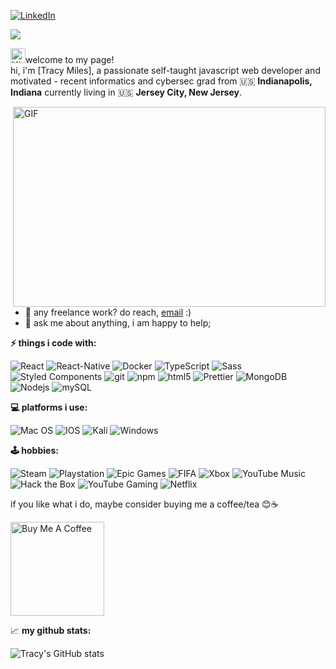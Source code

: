 <p><a href="https://www.linkedin.com/in/twmiles/" target="_blank"><img alt="LinkedIn" src="https://img.shields.io/badge/linkedin-%230077B5.svg?&style=for-the-badge&logo=linkedin&logoColor=white"/></a></p>

![](https://visitor-badge.glitch.me/badge?page_id=twmiles.twmiles)

<p><img src='https://qpluspicture.oss-cn-beijing.aliyuncs.com/6LjjQA/Hi.gif' alt='Hi' width="24"/>welcome to my page! <br/>hi, i'm [Tracy Miles], a passionate self-taught javascript web developer and motivated - recent informatics and cybersec grad from 🇺🇸 <b>Indianapolis, Indiana</b> currently living in 🇺🇸 <b>Jersey City, New Jersey</b>.</p>

<img align="right" alt="GIF" src="https://github.com/abhisheknaiidu/abhisheknaiidu/blob/master/code.gif?raw=true" width="500" height="320" />

- 💼 any freelance work? do reach, [email](mailto:tracywmiles@gmail.com) :)
- 💬 ask me about anything, i am happy to help;

**⚡️ things i code with:**  
<p>
  <img alt="React" src="https://img.shields.io/badge/-React-45b8d8?style=flat-square&logo=react&logoColor=white" />
  <img alt="React-Native" src="https://img.shields.io/badge/-ReactNative-45b8d8?style=flat-square&logo=react&logoColor=white" />
  <img alt="Docker" src="https://img.shields.io/badge/-Docker-46a2f1?style=flat-square&logo=docker&logoColor=white" />
  <img alt="TypeScript" src="https://img.shields.io/badge/-TypeScript-007ACC?style=flat-square&logo=typescript&logoColor=white" />
  <img alt="Sass" src="https://img.shields.io/badge/-Sass-CC6699?style=flat-square&logo=sass&logoColor=white" />
  <img alt="Styled Components" src="https://img.shields.io/badge/-Styled_Components-db7092?style=flat-square&logo=styled-components&logoColor=white" />
  <img alt="git" src="https://img.shields.io/badge/-Git-F05032?style=flat-square&logo=git&logoColor=white" />
  <img alt="npm" src="https://img.shields.io/badge/-NPM-CB3837?style=flat-square&logo=npm&logoColor=white" />
  <img alt="html5" src="https://img.shields.io/badge/-HTML5-E34F26?style=flat-square&logo=html5&logoColor=white" />
  <img alt="Prettier" src="https://img.shields.io/badge/-Prettier-F7B93E?style=flat-square&logo=prettier&logoColor=white" />
  <img alt="MongoDB" src="https://img.shields.io/badge/-MongoDB-13aa52?style=flat-square&logo=mongodb&logoColor=white" />
  <img alt="Nodejs" src="https://img.shields.io/badge/-Nodejs-43853d?style=flat-square&logo=Node.js&logoColor=white" />
  <img alt="mySQL" src="https://img.shields.io/badge/-SQL-EA8C0F?style=flat-square&logo=mySQL&logoColor=white" />
</p>

**💻 platforms i use:**  
<p>
  <img alt="Mac OS" src="https://img.shields.io/badge/mac%20os-000000?style=for-the-badge&logo=apple&logoColor=white" />
  <img alt="IOS" src="https://img.shields.io/badge/iOS-000000?style=for-the-badge&logo=ios&logoColor=white" />
  <img alt="Kali" src="https://img.shields.io/badge/Kali_Linux-557C94?style=for-the-badge&logo=kali-linux&logoColor=white" />
  <img alt="Windows" src="https://img.shields.io/badge/Windows-0078D6?style=for-the-badge&logo=windows&logoColor=white" />
</p>

**🕹 hobbies:**
<p>
  <img alt="Steam" src="https://img.shields.io/badge/Steam-000000?style=for-the-badge&logo=steam&logoColor=white" />
  <img alt="Playstation" src="https://img.shields.io/badge/PlayStation-003791?style=for-the-badge&logo=playstation&logoColor=white" />
  <img alt="Epic Games" src="https://img.shields.io/badge/Epic%20Games-313131?style=for-the-badge&logo=Epic%20Games&logoColor=white" />
  <img alt="FIFA" src="https://img.shields.io/badge/FIFA-B7312F?style=for-the-badge&logo=fifa&logoColor=white" />
  <img alt="Xbox" src="https://img.shields.io/badge/Xbox-107C10?style=for-the-badge&logo=xbox&logoColor=white" />
  <img alt="YouTube Music" src="https://img.shields.io/badge/YouTube_Music-FF0000?style=for-the-badge&logo=youtube-music&logoColor=white" />
  <img alt="Hack the Box" src="https://img.shields.io/badge/HackTheBox-111927?style=for-the-badge&logo=Hack%20The%20Box&logoColor=9FEF00" />
  <img alt="YouTube Gaming" src="https://img.shields.io/badge/YouTube_Gaming-FF0000?style=for-the-badge&logo=youtube-gaming&logoColor=white" />
  <img alt="Netflix" src="https://img.shields.io/badge/Netflix-E50914?style=for-the-badge&logo=netflix&logoColor=white" />
</p>
 
if you like what i do, maybe consider buying me a coffee/tea 😊☕️ 

<a href="https://www.buymeacoffee.com/twmiles" target="_blank"><img src="https://cdn.buymeacoffee.com/buttons/v2/default-red.png" alt="Buy Me A Coffee" width="150" ></a>


📈 **my github stats:**

![Tracy's GitHub stats](https://github-readme-stats.vercel.app/api?username=twmiles&show_icons=true&count_private=true&theme=tokyonight)

